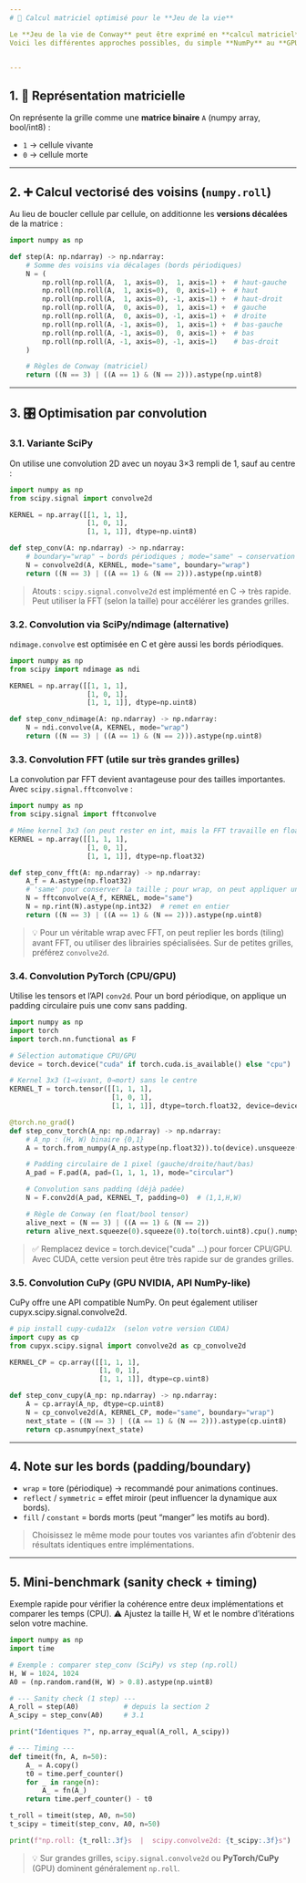 ```yaml
---
# 🚀 Calcul matriciel optimisé pour le **Jeu de la vie**

Le **Jeu de la vie de Conway** peut être exprimé en **calcul matriciel** pour accélérer drastiquement son exécution.  
Voici les différentes approches possibles, du simple **NumPy** au **GPU**.


---
```



## 1. 🎲 Représentation matricielle
On représente la grille comme une **matrice binaire** `A` (numpy array, bool/int8) :  
- `1` → cellule vivante  
- `0` → cellule morte


---


## 2. ➕ Calcul vectorisé des voisins (`numpy.roll`)
Au lieu de boucler cellule par cellule, on additionne les **versions décalées** de la matrice :

```python
import numpy as np

def step(A: np.ndarray) -> np.ndarray:
    # Somme des voisins via décalages (bords périodiques)
    N = (
        np.roll(np.roll(A,  1, axis=0),  1, axis=1) +  # haut-gauche
        np.roll(np.roll(A,  1, axis=0),  0, axis=1) +  # haut
        np.roll(np.roll(A,  1, axis=0), -1, axis=1) +  # haut-droit
        np.roll(np.roll(A,  0, axis=0),  1, axis=1) +  # gauche
        np.roll(np.roll(A,  0, axis=0), -1, axis=1) +  # droite
        np.roll(np.roll(A, -1, axis=0),  1, axis=1) +  # bas-gauche
        np.roll(np.roll(A, -1, axis=0),  0, axis=1) +  # bas
        np.roll(np.roll(A, -1, axis=0), -1, axis=1)    # bas-droit
    )

    # Règles de Conway (matriciel)
    return ((N == 3) | ((A == 1) & (N == 2))).astype(np.uint8)
```


---



## 3. 🎛️ Optimisation par convolution

### 3.1. Variante SciPy
On utilise une convolution 2D avec un noyau 3×3 rempli de 1, sauf au centre :
```python
import numpy as np
from scipy.signal import convolve2d

KERNEL = np.array([[1, 1, 1],
                   [1, 0, 1],
                   [1, 1, 1]], dtype=np.uint8)

def step_conv(A: np.ndarray) -> np.ndarray:
    # boundary="wrap" → bords périodiques ; mode="same" → conservation de la taille
    N = convolve2d(A, KERNEL, mode="same", boundary="wrap")
    return ((N == 3) | ((A == 1) & (N == 2))).astype(np.uint8)
```

>Atouts :
>`scipy.signal.convolve2d` est implémenté en C → très rapide.
>Peut utiliser la FFT (selon la taille) pour accélérer les grandes grilles.



### 3.2. Convolution via SciPy/ndimage (alternative)
`ndimage.convolve` est optimisée en C et gère aussi les bords périodiques.


```python
import numpy as np
from scipy import ndimage as ndi

KERNEL = np.array([[1, 1, 1],
                   [1, 0, 1],
                   [1, 1, 1]], dtype=np.uint8)

def step_conv_ndimage(A: np.ndarray) -> np.ndarray:
    N = ndi.convolve(A, KERNEL, mode="wrap")
    return ((N == 3) | ((A == 1) & (N == 2))).astype(np.uint8)
```



### 3.3. Convolution FFT (utile sur très grandes grilles)
La convolution par FFT devient avantageuse pour des tailles importantes. Avec `scipy.signal.fftconvolve` :

```python
import numpy as np
from scipy.signal import fftconvolve

# Même kernel 3x3 (on peut rester en int, mais la FFT travaille en float)
KERNEL = np.array([[1, 1, 1],
                   [1, 0, 1],
                   [1, 1, 1]], dtype=np.float32)

def step_conv_fft(A: np.ndarray) -> np.ndarray:
    A_f = A.astype(np.float32)
    # 'same' pour conserver la taille ; pour wrap, on peut appliquer un padding circulaire manuel
    N = fftconvolve(A_f, KERNEL, mode="same")
    N = np.rint(N).astype(np.int32)  # remet en entier
    return ((N == 3) | ((A == 1) & (N == 2))).astype(np.uint8)
```

>💡 Pour un véritable wrap avec FFT, on peut replier les bords (tiling) avant FFT, ou utiliser des librairies spécialisées. Sur de petites grilles, préférez `convolve2d`.



### 3.4. Convolution PyTorch (CPU/GPU)
Utilise les tensors et l’API `conv2d`. Pour un bord périodique, on applique un padding circulaire puis une conv sans padding.

```python
import numpy as np
import torch
import torch.nn.functional as F

# Sélection automatique CPU/GPU
device = torch.device("cuda" if torch.cuda.is_available() else "cpu")

# Kernel 3x3 (1→vivant, 0→mort) sans le centre
KERNEL_T = torch.tensor([[1, 1, 1],
                         [1, 0, 1],
                         [1, 1, 1]], dtype=torch.float32, device=device).view(1, 1, 3, 3)

@torch.no_grad()
def step_conv_torch(A_np: np.ndarray) -> np.ndarray:
    # A_np : (H, W) binaire {0,1}
    A = torch.from_numpy(A_np.astype(np.float32)).to(device).unsqueeze(0).unsqueeze(0)  # (1,1,H,W)

    # Padding circulaire de 1 pixel (gauche/droite/haut/bas)
    A_pad = F.pad(A, pad=(1, 1, 1, 1), mode="circular")

    # Convolution sans padding (déjà padée)
    N = F.conv2d(A_pad, KERNEL_T, padding=0)  # (1,1,H,W)

    # Règle de Conway (en float/bool tensor)
    alive_next = (N == 3) | ((A == 1) & (N == 2))
    return alive_next.squeeze(0).squeeze(0).to(torch.uint8).cpu().numpy()
```

>✅ Remplacez device = torch.device("cuda" ...) pour forcer CPU/GPU.
>Avec CUDA, cette version peut être très rapide sur de grandes grilles.



### 3.5. Convolution CuPy (GPU NVIDIA, API NumPy-like)
CuPy offre une API compatible NumPy. On peut également utiliser cupyx.scipy.signal.convolve2d.

```python
# pip install cupy-cuda12x  (selon votre version CUDA)
import cupy as cp
from cupyx.scipy.signal import convolve2d as cp_convolve2d

KERNEL_CP = cp.array([[1, 1, 1],
                      [1, 0, 1],
                      [1, 1, 1]], dtype=cp.uint8)

def step_conv_cupy(A_np: np.ndarray) -> np.ndarray:
    A = cp.array(A_np, dtype=cp.uint8)
    N = cp_convolve2d(A, KERNEL_CP, mode="same", boundary="wrap")
    next_state = ((N == 3) | ((A == 1) & (N == 2))).astype(cp.uint8)
    return cp.asnumpy(next_state)
```


---



## 4. Note sur les bords (padding/boundary)
 - `wrap` = tore (périodique) → recommandé pour animations continues.
 - `reflect` / `symmetric` = effet miroir (peut influencer la dynamique aux bords).
 - `fill` / `constant` = bords morts (peut “manger” les motifs au bord).
   
> Choisissez le même mode pour toutes vos variantes afin d’obtenir des résultats identiques entre implémentations.


---



## 5. Mini-benchmark (sanity check + timing)
Exemple rapide pour vérifier la cohérence entre deux implémentations et comparer les temps (CPU).
⚠️ Ajustez la taille H, W et le nombre d’itérations selon votre machine.


```python
import numpy as np
import time

# Exemple : comparer step_conv (SciPy) vs step (np.roll)
H, W = 1024, 1024
A0 = (np.random.rand(H, W) > 0.8).astype(np.uint8)

# --- Sanity check (1 step) ---
A_roll = step(A0)           # depuis la section 2
A_scipy = step_conv(A0)     # 3.1

print("Identiques ?", np.array_equal(A_roll, A_scipy))

# --- Timing ---
def timeit(fn, A, n=50):
    A_ = A.copy()
    t0 = time.perf_counter()
    for _ in range(n):
        A_ = fn(A_)
    return time.perf_counter() - t0

t_roll = timeit(step, A0, n=50)
t_scipy = timeit(step_conv, A0, n=50)

print(f"np.roll: {t_roll:.3f}s  |  scipy.convolve2d: {t_scipy:.3f}s")
```

>💡 Sur grandes grilles, `scipy.signal.convolve2d` ou **PyTorch/CuPy** (GPU) dominent généralement `np.roll`.
